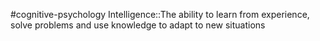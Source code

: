 #cognitive-psychology 
Intelligence::The ability to learn from experience, solve problems and use knowledge to adapt to new situations
<!--SR:!2024-04-10,2,230-->